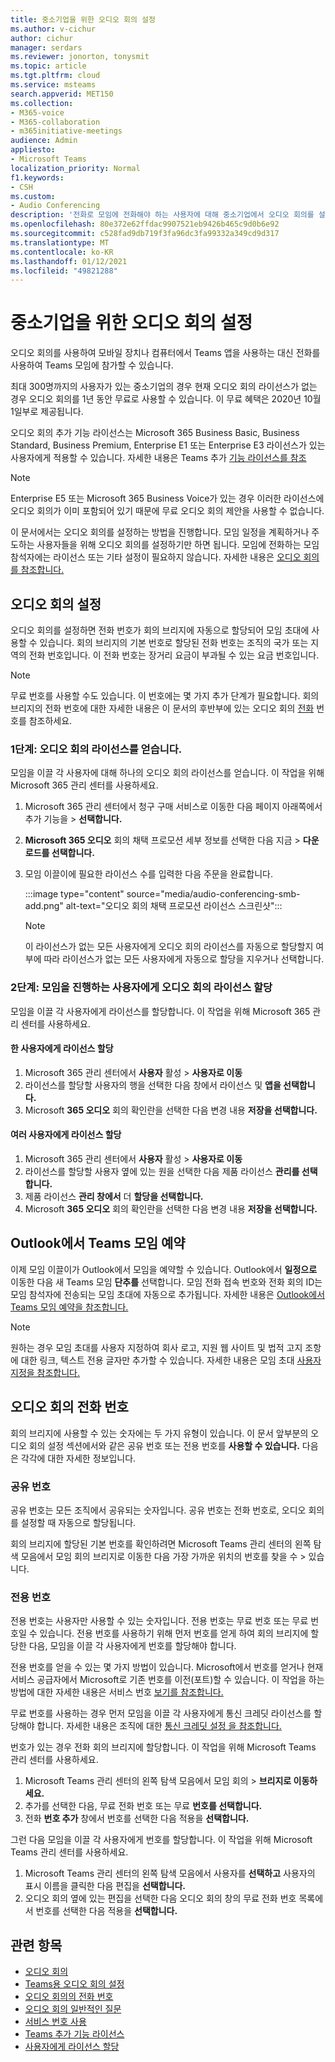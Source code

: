 ```yaml
---
title: 중소기업을 위한 오디오 회의 설정
ms.author: v-cichur
author: cichur
manager: serdars
ms.reviewer: jonorton, tonysmit
ms.topic: article
ms.tgt.pltfrm: cloud
ms.service: msteams
search.appverid: MET150
ms.collection:
- M365-voice
- M365-collaboration
- m365initiative-meetings
audience: Admin
appliesto:
- Microsoft Teams
localization_priority: Normal
f1.keywords:
- CSH
ms.custom:
- Audio Conferencing
description: '전화로 모임에 전화해야 하는 사용자에 대해 중소기업에서 오디오 회의를 설정하는 방법을 배워야 합니다. '
ms.openlocfilehash: 80e372e62ffdac9907521eb9426b465c9d0b6e92
ms.sourcegitcommit: c528fad9db719f3fa96dc3fa99332a349cd9d317
ms.translationtype: MT
ms.contentlocale: ko-KR
ms.lasthandoff: 01/12/2021
ms.locfileid: "49821288"
---
```

# <a name="set-up-audio-conferencing-for-small-and-medium-businesses"></a>중소기업을 위한 오디오 회의 설정

오디오 회의를 사용하여 모바일 장치나 컴퓨터에서 Teams 앱을 사용하는 대신 전화를 사용하여 Teams 모임에 참가할 수 있습니다.  

최대 300명까지의 사용자가 있는 중소기업의 경우 현재 오디오 회의 라이선스가 없는 경우 오디오 회의를 1년 동안 무료로 사용할 수 있습니다. 이 무료 혜택은 2020년 10월 1일부로 제공됩니다.

오디오 회의 추가 기능 라이선스는 Microsoft 365 Business Basic, Business Standard, Business Premium, Enterprise E1 또는 Enterprise E3 라이선스가 있는 사용자에게 적용할 수 있습니다. 자세한 내용은 Teams 추가 [기능 라이선스를 참조](teams-add-on-licensing/microsoft-teams-add-on-licensing.md)

> [!NOTE]
> Enterprise E5 또는 Microsoft 365 Business Voice가 있는 경우 이러한 라이선스에 오디오 회의가 이미 포함되어 있기 때문에 무료 오디오 회의 제안을 사용할 수 없습니다.

이 문서에서는 오디오 회의를 설정하는 방법을 진행합니다. 모임 일정을 계획하거나 주도하는 사용자들을 위해 오디오 회의를 설정하기만 하면 됩니다. 모임에 전화하는 모임 참석자에는 라이선스 또는 기타 설정이 필요하지 않습니다. 자세한 내용은 [오디오 회의를 참조합니다.](audio-conferencing-in-office-365.md)

## <a name="set-up-audio-conferencing"></a>오디오 회의 설정

오디오 회의를 설정하면 전화 번호가 회의 브리지에 자동으로 할당되어 모임 초대에 사용할 수 있습니다. 회의 브리지의 기본 번호로 할당된 전화 번호는 조직의 국가 또는 지역의 전화 번호입니다. 이 전화 번호는 장거리 요금이 부과될 수 있는 요금 번호입니다.

> [!NOTE]
> 무료 번호를 사용할 수도 있습니다. 이 번호에는 몇 가지 추가 단계가 필요합니다. 회의 브리지의 전화 번호에 대한 자세한 내용은 이 문서의 후반부에 있는 오디오 회의 [전화](#audio-conferencing-phone-numbers) 번호를 참조하세요.

### <a name="step-1-get-audio-conferencing-licenses"></a>1단계: 오디오 회의 라이선스를 얻습니다.

모임을 이끌 각 사용자에 대해 하나의 오디오 회의 라이선스를 얻습니다. 이 작업을 위해 Microsoft 365 관리 센터를 사용하세요.

1. Microsoft 365 관리 센터에서 청구 구매 서비스로 이동한 다음 페이지 아래쪽에서 추가 기능을  >   **선택합니다.**
2. **Microsoft 365 오디오** 회의 채택 프로모션 세부 정보를 선택한 다음 지금  >   **다운로드를 선택합니다.**
3. 모임 이끌이에 필요한 라이선스 수를 입력한 다음 주문을 완료합니다.

    :::image type="content" source="media/audio-conferencing-smb-add.png" alt-text="오디오 회의 채택 프로모션 라이선스 스크린샷":::

    > [!NOTE]
    > 이 라이선스가 없는 모든 사용자에게 오디오 회의 라이선스를 자동으로 할당할지 여부에 따라 라이선스가 없는 모든 사용자에게 자동으로 할당을 지우거나 선택합니다.

### <a name="step-2-assign-an-audio-conferencing-license-to-users-who-lead-meetings"></a>2단계: 모임을 진행하는 사용자에게 오디오 회의 라이선스 할당

모임을 이끌 각 사용자에게 라이선스를 할당합니다. 이 작업을 위해 Microsoft 365 관리 센터를 사용하세요.

#### <a name="assign-a-license-to-one-user"></a>한 사용자에게 라이선스 할당

1. Microsoft 365 관리 센터에서 **사용자** 활성  >  **사용자로 이동**  
2. 라이선스를 할당할 사용자의 행을 선택한 다음 창에서 라이선스 및 **앱을 선택합니다.**
3. Microsoft **365 오디오** 회의 확인란을 선택한 다음 변경 내용 **저장을 선택합니다.**

#### <a name="assign-a-license-to-multiple-users"></a>여러 사용자에게 라이선스 할당

1. Microsoft 365 관리 센터에서 **사용자** 활성  >  **사용자로 이동**  
2. 라이선스를 할당할 사용자 옆에 있는 원을 선택한 다음 제품 라이선스 **관리를 선택합니다.**
3. 제품 라이선스 **관리 창에서** 더 **할당을 선택합니다.**
4. Microsoft **365 오디오** 회의 확인란을 선택한 다음 변경 내용 **저장을 선택합니다.**  

## <a name="schedule-teams-meetings-in-outlook"></a>Outlook에서 Teams 모임 예약

이제 모임 이끌이가 Outlook에서 모임을 예약할 수 있습니다. Outlook에서 **일정으로** 이동한 다음 새 Teams 모임 **단추를** 선택합니다. 모임 전화 접속 번호와 전화 회의 ID는 모임 참석자에 전송되는 모임 초대에 자동으로 추가됩니다. 자세한 내용은 [Outlook에서 Teams 모임 예약을 참조합니다.](https://support.microsoft.com/office/schedule-a-teams-meeting-from-outlook-883cc15c-580f-441a-92ea-0992c00a9b0f)

> [!NOTE]
> 원하는 경우 모임 초대를 사용자 지정하여 회사 로고, 지원 웹 사이트 및 법적 고지 조항에 대한 링크, 텍스트 전용 글자만 추가할 수 있습니다. 자세한 내용은 모임 초대 [사용자 지정을 참조합니다.](meeting-settings-in-teams.md#customize-meeting-invitations)

## <a name="audio-conferencing-phone-numbers"></a>오디오 회의 전화 번호

회의 브리지에 사용할 수 있는 숫자에는 두 가지 유형이 있습니다. 이 문서 앞부분의 오디오 [](#set-up-audio-conferencing) 회의 설정 섹션에서와 같은 공유 번호 또는 전용 번호를 **사용할 수 있습니다.**  다음은 각각에 대한 자세한 정보입니다.

### <a name="shared-numbers"></a>공유 번호

공유 번호는 모든 조직에서 공유되는 숫자입니다. 공유 번호는 전화 번호로, 오디오 회의를 설정할 때 자동으로 할당됩니다.

회의 브리지에 할당된 기본 번호를 확인하려면 Microsoft Teams 관리 센터의 왼쪽 탐색 모음에서 모임 회의 브리지로 이동한 다음 가장 가까운 위치의 번호를 찾을 수  >  있습니다.

### <a name="dedicated-numbers"></a>전용 번호

전용 번호는 사용자만 사용할 수 있는 숫자입니다. 전용 번호는 무료 번호 또는 무료 번호일 수 있습니다. 전용 번호를 사용하기 위해 먼저 번호를 얻게 하여 회의 브리지에 할당한 다음, 모임을 이끌 각 사용자에게 번호를 할당해야 합니다.

전용 번호를 얻을 수 있는 몇 가지 방법이 있습니다. Microsoft에서 번호를 얻거나 현재 서비스 공급자에서 Microsoft로 기존 번호를 이전(포트)할 수 있습니다. 이 작업을 하는 방법에 대한 자세한 내용은 서비스 번호 [보기를 참조합니다.](getting-service-phone-numbers.md)

무료 번호를 사용하는 경우 먼저 모임을 이끌 각 사용자에게 통신 크레딧 라이선스를 할당해야 합니다. 자세한 내용은 조직에 대한 [통신 크레딧 설정 을 참조합니다.](set-up-communications-credits-for-your-organization.md)

번호가 있는 경우 전화 회의 브리지에 할당합니다. 이 작업을 위해 Microsoft Teams 관리 센터를 사용하세요.

1. Microsoft Teams 관리 센터의 왼쪽 탐색 모음에서 모임 회의  >  **브리지로 이동하세요.**
2. 추가를 선택한 다음, 무료 전화 번호 또는 무료 **번호를 선택합니다.**  
3. 전화 **번호 추가** 창에서 번호를 선택한 다음 적용을 **선택합니다.**

그런 다음 모임을 이끌 각 사용자에게 번호를 할당합니다. 이 작업을 위해 Microsoft Teams 관리 센터를 사용하세요.

1. Microsoft Teams 관리 센터의 왼쪽 탐색 모음에서 사용자를 **선택하고** 사용자의 표시 이름을 클릭한 다음 편집을 **선택합니다.**
2. 오디오  회의 옆에 있는 편집을 선택한 다음  오디오 회의 창의 무료 전화 번호 목록에서 번호를  선택한 다음 적용을 **선택합니다.** 

## <a name="related-topics"></a>관련 항목

- [오디오 회의](audio-conferencing-in-office-365.md)
- [Teams용 오디오 회의 설정](set-up-audio-conferencing-in-teams.md)
- [오디오 회의의 전화 번호](phone-numbers-for-audio-conferencing-in-teams.md)
- [오디오 회의 일반적인 질문](audio-conferencing-common-questions.md)
- [서비스 번호 사용](getting-service-phone-numbers.md)
- [Teams 추가 기능 라이선스](teams-add-on-licensing/microsoft-teams-add-on-licensing.md)
- [사용자에게 라이선스 할당](https://docs.microsoft.com/microsoft-365/admin/manage/assign-licenses-to-users)
